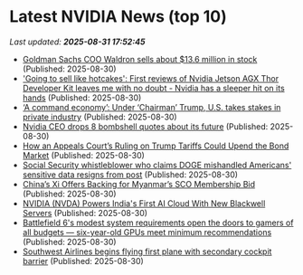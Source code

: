 # Latest NVIDIA News (top 10)
_Last updated: **2025-08-31 17:52:45**_

- [Goldman Sachs COO Waldron sells about $13.6 million in stock](https://biztoc.com/x/84f5044206ea8686) (Published: 2025-08-30)
- ['Going to sell like hotcakes': First reviews of Nvidia Jetson AGX Thor Developer Kit leaves me with no doubt - Nvidia has a sleeper hit on its hands](https://www.techradar.com/pro/going-to-sell-like-hotcakes-first-reviews-of-nvidia-jetson-agx-thor-developer-kit-leaves-me-with-no-doubt-nvidia-has-a-sleeper-hit-on-its-hands) (Published: 2025-08-30)
- [‘A command economy’: Under ‘Chairman’ Trump, U.S. takes stakes in private industry](https://www.wnd.com/2025/08/command-economy-under-chairman-trump-u-s-takes/) (Published: 2025-08-30)
- [Nvidia CEO drops 8 bombshell quotes about its future](https://biztoc.com/x/5975a51cb64e43ef) (Published: 2025-08-30)
- [How an Appeals Court’s Ruling on Trump Tariffs Could Upend the Bond Market](https://biztoc.com/x/ede238107dc56dba) (Published: 2025-08-30)
- [Social Security whistleblower who claims DOGE mishandled Americans' sensitive data resigns from post](https://biztoc.com/x/34e92b9193856365) (Published: 2025-08-30)
- [China’s Xi Offers Backing for Myanmar’s SCO Membership Bid](https://biztoc.com/x/47ae6e00e8e1eed0) (Published: 2025-08-30)
- [NVIDIA (NVDA) Powers India's First AI Cloud With New Blackwell Servers](https://consent.yahoo.com/v2/collectConsent?sessionId=1_cc-session_21fb3d44-6d4e-4788-b2d7-44c5adedab28) (Published: 2025-08-30)
- [Battlefield 6's modest system requirements open the doors to gamers of all budgets — six-year-old GPUs meet minimum recommendations](https://www.tomshardware.com/video-games/pc-gaming/battlefield-6s-modest-system-requirements-open-the-doors-to-gamers-of-all-budgets-six-year-old-gpus-meet-minimum-recommendations) (Published: 2025-08-30)
- [Southwest Airlines begins flying first plane with secondary cockpit barrier](https://biztoc.com/x/c0678c9e6dcdd92c) (Published: 2025-08-30)

